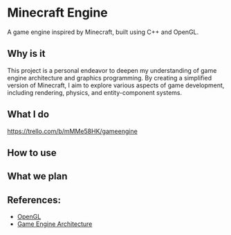 # Minecraft Engine

A game engine inspired by Minecraft, built using C++ and OpenGL.

## Why is it

This project is a personal endeavor to deepen my understanding of game engine architecture and graphics programming. By creating a simplified version of Minecraft, I aim to explore various aspects of game development, including rendering, physics, and entity-component systems.

## What I do

https://trello.com/b/mMMe58HK/gameengine

## How to use

## What we plan

## References:
- [OpenGL](https://learnopengl.com)
- [Game Engine Architecture](https://github.com/TheCherno/Hazel)